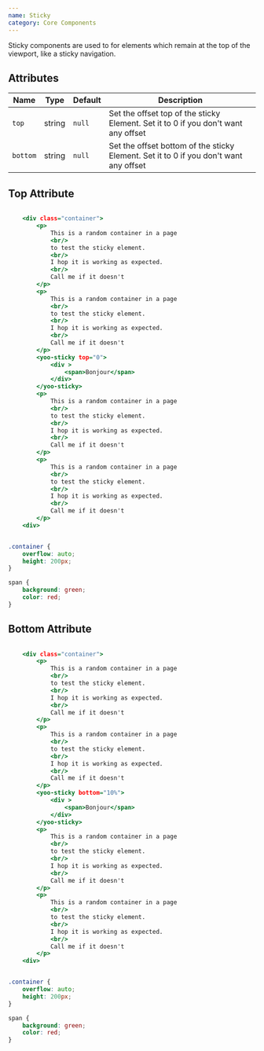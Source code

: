 ```yaml
---
name: Sticky
category: Core Components
---
```


Sticky components are used to for elements which remain at the top of the viewport, like a sticky navigation.

## Attributes
|Name|Type|Default|Description|
|---|---|---|---|
|`top`|string|`null`|Set the offset top of the sticky Element. Set it to 0 if you don't want any offset|
|`bottom`|string|`null`|Set the offset bottom of the sticky Element. Set it to 0 if you don't want any offset|

## Top Attribute

```yoo-sticky-top.html

    <div class="container">
        <p>
            This is a random container in a page 
            <br/>
            to test the sticky element.
            <br/>
            I hop it is working as expected.
            <br/>
            Call me if it doesn't
        </p>
        <p>
            This is a random container in a page 
            <br/>
            to test the sticky element.
            <br/>
            I hop it is working as expected.
            <br/>
            Call me if it doesn't
        </p>
        <yoo-sticky top="0">
            <div >
                <span>Bonjour</span>
            </div>
        </yoo-sticky>
        <p>
            This is a random container in a page 
            <br/>
            to test the sticky element.
            <br/>
            I hop it is working as expected.
            <br/>
            Call me if it doesn't
        </p>
        <p>
            This is a random container in a page 
            <br/>
            to test the sticky element.
            <br/>
            I hop it is working as expected.
            <br/>
            Call me if it doesn't
        </p>
    <div>
```
```yoo-sticky-top.css

.container {
    overflow: auto;
    height: 200px;
}

span {
    background: green;
    color: red;
}

```

## Bottom Attribute

```yoo-sticky-bottom.html

    <div class="container">
        <p>
            This is a random container in a page 
            <br/>
            to test the sticky element.
            <br/>
            I hop it is working as expected.
            <br/>
            Call me if it doesn't
        </p>
        <p>
            This is a random container in a page 
            <br/>
            to test the sticky element.
            <br/>
            I hop it is working as expected.
            <br/>
            Call me if it doesn't
        </p>
        <yoo-sticky bottom="10%">
            <div >
                <span>Bonjour</span>
            </div>
        </yoo-sticky>
        <p>
            This is a random container in a page 
            <br/>
            to test the sticky element.
            <br/>
            I hop it is working as expected.
            <br/>
            Call me if it doesn't
        </p>
        <p>
            This is a random container in a page 
            <br/>
            to test the sticky element.
            <br/>
            I hop it is working as expected.
            <br/>
            Call me if it doesn't
        </p>
    <div>
```
```yoo-sticky-bottom.css

.container {
    overflow: auto;
    height: 200px;
}

span {
    background: green;
    color: red;
}

```

